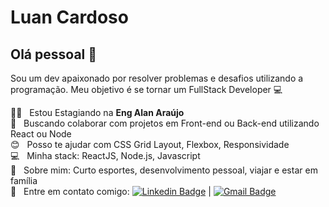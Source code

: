 



<img width="auto" src="">

# Luan Cardoso

## Olá pessoal 👋
Sou um dev apaixonado por resolver problemas e desafios utilizando a programação.
Meu objetivo é se tornar um FullStack Developer :computer:

 :man_technologist:  &nbsp; Estou Estagiando na **Eng Alan Araújo**
 <br/> :green_heart: &nbsp; Buscando colaborar com projetos em Front-end ou Back-end utilizando React ou Node
 <br/> :blush: &nbsp; Posso te ajudar com CSS Grid Layout, Flexbox, Responsividade
 <br/> :computer: &nbsp; Minha stack: ReactJS, Node.js, Javascript
 <br/> 💬  &nbsp; Sobre mim: Curto esportes, desenvolvimento pessoal, viajar e estar em família
 <br/> :email: &nbsp; Entre em contato comigo: [![Linkedin Badge](https://img.shields.io/badge/-LuanCardoso-blue?style=flat-square&logo=Linkedin&logoColor=white&link=https://www.linkedin.com/in/tgmarinho/)](https://www.linkedin.com/in/tgmarinho/) 
| 
[![Gmail Badge](https://img.shields.io/badge/-luancardosoti@gmail.com-c14438?style=flat-square&logo=Gmail&logoColor=white&link=mailto:luancardosoti@gmail.com)](mailto:luancardosoti@gmail.com)
